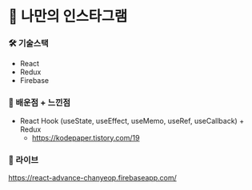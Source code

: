 # :crown: 나만의 인스타그램

###	:hammer_and_wrench: 기술스택
+ React
+ Redux
+ Firebase

### :100: 배운점 + 느낀점
+ React Hook (useState, useEffect, useMemo, useRef, useCallback) + Redux
  + https://kodepaper.tistory.com/19

### :link: 라이브
https://react-advance-chanyeop.firebaseapp.com/
